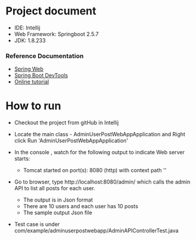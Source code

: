 # Project document

* IDE: Intellij
* Web Framework: Springboot 2.5.7
* JDK: 1.8.233

### Reference Documentation

* [Spring Web](https://docs.spring.io/spring-boot/docs/3.0.5/reference/htmlsingle/#web)
* [Spring Boot DevTools](https://docs.spring.io/spring-boot/docs/3.0.5/reference/htmlsingle/#using.devtools)
* [Online tutorial](https://www.concretepage.com/spring-5/spring-resttemplate-getforobject)


# How to run

* Checkout the project from gitHub in Intellij

* Locate the main class - AdminUserPostWebAppApplication and Right click Run 'AdminUserPostWebAppApplication'

* In the console , watch for the following output to indicate Web server starts:

   - Tomcat started on port(s): 8080 (http) with context path ''

* Go to browser, type http://localhost:8080/admin/ which calls the admin API to list all posts for each user. 
  - The output is in Json format
  - There are 10 users and each user has 10 posts
  - The sample output Json file

* Test case is under com/example/adminuserpostwebapp/AdminAPIControllerTest.java
